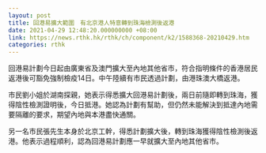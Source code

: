 ```yaml
---
layout: post
title: 回港易擴大範圍　有北京港人特意轉到珠海檢測後返港
date: 2021-04-29 12:48:20.000000000 +08:00
link: https://news.rthk.hk/rthk/ch/component/k2/1588368-20210429.htm
categories: rthk
---
```


回港易計劃今日起由廣東省及澳門擴大至內地其他省市，符合指明條件的香港居民返港後可豁免強制檢疫14日。中午陸續有市民透過計劃，由港珠澳大橋返港。

市民劉小姐於湖南探親，她表示得悉擴大回港易計劃後，兩日前隨即轉到珠海，獲得陰性檢測證明後，今日抵港。她認為計劃有幫助，但仍然未能解決到抵達內地需要隔離的要求，期望內地與本港盡快通關。

另一名市民張先生本身於北京工幹，得悉計劃擴大後，轉到珠海獲得陰性檢測後返港。他表示過程順利，認為回港易計劃應一早就擴大至內地其他省市。
